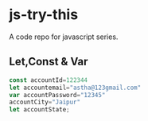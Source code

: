 # js-try-this
A code repo for javascript series.

## Let,Const & Var 
```js
const accountId=122344
let accountemail="astha@123gmail.com"
var accountPassword="12345"
accountCity="Jaipur"
let accountState;
```
